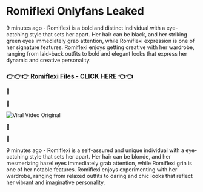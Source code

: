 # Romiflexi Onlyfans Leaked

<p>9 minutes ago - Romiflexi is a bold and distinct individual with a eye-catching style that sets her apart. Her hair can be black, and her striking green eyes immediately grab attention, while Romiflexi expression is one of her signature features. Romiflexi enjoys getting creative with her wardrobe, ranging from laid-back outfits to bold and elegant looks that express her dynamic and creative personality.</p><p>
<h3><a href="https://fansleaks.com-getfree.pro/romiflexi" rel="nofollow">👉👉👉 Romiflexi Files - CLICK HERE 👈👈</a></h3>
<p>🔻</p>
<p>🔻</p> <p>
<a href="https://fansleaks.com-getfree.pro/romiflexi" rel="nofollow"><img src="https://i.imgur.com/0ZbtXZ5.gif" alt="Viral Video Original" style="max-width: 100%; display: inline-block;" data-target="animated-image.originalImage"></a>
<p>🔻</p>
<p>🔻</p> <p>9 minutes ago - Romiflexi is a self-assured and unique individual with a eye-catching style that sets her apart. Her hair can be blonde, and her mesmerizing hazel eyes immediately grab attention, while Romiflexi grin is one of her notable features. Romiflexi enjoys experimenting with her wardrobe, ranging from relaxed outfits to daring and chic looks that reflect her vibrant and imaginative personality.</p>